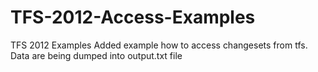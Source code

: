 # TFS-2012-Access-Examples
TFS 2012 Examples
Added example how to access changesets from tfs.
Data are being dumped into output.txt file
